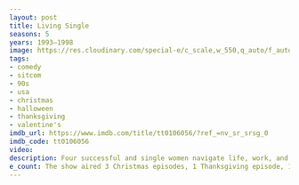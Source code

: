 ```yaml
---
layout: post
title: Living Single
seasons: 5
years: 1993–1998
image: https://res.cloudinary.com/special-e/c_scale,w_550,q_auto/f_auto/Series%20posters/Living_Single.png
tags: 
- comedy
- sitcom
- 90s
- usa
- christmas
- halloween
- thanksgiving
- valentine's
imdb_url: https://www.imdb.com/title/tt0106056/?ref_=nv_sr_srsg_0
imdb_code: tt0106056
video: 
description: Four successful and single women navigate life, work, and relationships in New York City in this groundbreaking '90s sitcom
e_count: The show aired 3 Christmas episodes, 1 Thanksgiving episode, 1 Halloween episode, and 1 Valentine's Day episode.
---
```

